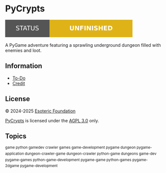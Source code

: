# PyCrypts

[![Project status: unfinished][status]][root]

A PyGame adventure featuring a sprawling underground dungeon filled with enemies and loot.

## Information

- [To-Do][to-do]
- [Credit][credit]

## License

&copy; 2024-2025 [Esoteric Foundation][author-homepage]

[PyCrypts][root] is licensed under the [AGPL 3.0][license] only.

## Topics

<sup>game python gamedev crawler games game-development pygame dungeon pygame-application dungeon-crawler-game dungeon-crawler python-game dungeons game-dev pygame-games python-game-development pygame-game python-games pygame-2dgame pygame-development</sup>

<!-- Link aliases -->

[root]: /
[status]: assets/images/badges/status.svg

<!-- Websites -->

[author-homepage]: https://esoteric.foundation

<!-- Files -->

[to-do]: ./TODO.md
[credit]: ./CREDIT.md
[license]: ../LICENSE
